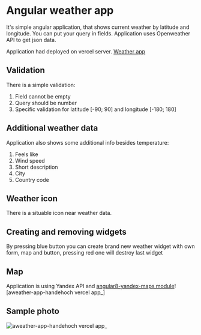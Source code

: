 # Angular weather app

It's simple angular application, that shows current weather by latitude and longitude. You can put your query in fields.
Application uses Openweather API to get json data.

Application had deployed on vercel server.
[Weather app](https://aweather-app-handehoch.vercel.app/)

## Validation

There is a simple validation: 
  1) Field cannot be empty
  2) Query should be number
  3) Specific validation for latitude [-90; 90] and longitude [-180; 180]

## Additional weather data

Application also shows some additional info besides temperature:
  1) Feels like
  2) Wind speed
  3) Short description
  4) City
  5) Country code

## Weather icon

There is a situable icon near weather data.

## Creating and removing widgets

By pressing blue button you can create brand new weather widget with own form, map and button,
pressing red one will destroy last widget

## Map

Application is using Yandex API and [angular8-yandex-maps module](https://www.npmjs.com/package/angular8-yandex-maps)![aweather-app-handehoch vercel app_]

## Sample photo

![aweather-app-handehoch vercel app_](https://user-images.githubusercontent.com/95305283/200841531-7692399b-3ea9-430a-95ae-8fd4b9a2d559.png)


